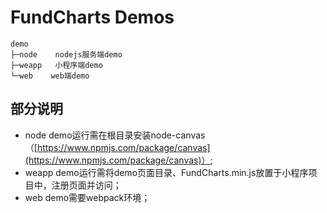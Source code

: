 # FundCharts Demos
```
demo
├─node    nodejs服务端demo
├─weapp   小程序端demo
└─web    web端demo

```

## 部分说明
- node demo运行需在根目录安装node-canvas（[https://www.npmjs.com/package/canvas](https://www.npmjs.com/package/canvas)）;
- weapp demo运行需将demo页面目录、FundCharts.min.js放置于小程序项目中，注册页面并访问；
- web demo需要webpack环境；
